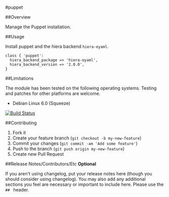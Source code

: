 #puppet

##Overview

Manage the Puppet installation.

##Usage

Install puppet and the hiera backend `hiera-eyaml`.

```
class { 'puppet':
  hiera_backend_package => 'hiera-eyaml',
  hiera_backend_version => '2.0.0',
}
```

##Limitations

The module has been tested on the following operating systems. Testing and patches for other platforms are welcome.

* Debian Linux 6.0 (Squeeze)

[![Build Status](https://travis-ci.org/tohuwabohu/tohuwabohu-puppet.png?branch=master)](https://travis-ci.org/tohuwabohu/tohuwabohu-puppet)

##Contributing

1. Fork it
2. Create your feature branch (`git checkout -b my-new-feature`)
3. Commit your changes (`git commit -am 'Add some feature'`)
4. Push to the branch (`git push origin my-new-feature`)
5. Create new Pull Request

##Release Notes/Contributors/Etc **Optional**

If you aren't using changelog, put your release notes here (though you should consider using changelog). You may also add any additional sections you feel are necessary or important to include here. Please use the `## ` header.
